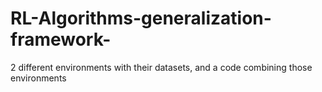 # RL-Algorithms-generalization-framework-
2 different environments with their datasets, and a code combining those environments
